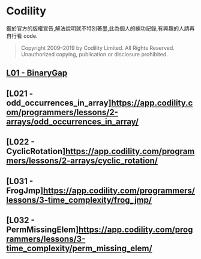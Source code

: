 # Codility
鑑於官方的版權宣告,解法說明就不特別著墨,此為個人的練功記錄,有興趣的人請再自行看 code.
>Copyright 2009–2019 by Codility Limited. All Rights Reserved. Unauthorized copying, publication or disclosure prohibited.
## [L01  - BinaryGap](https://app.codility.com/programmers/lessons/1-iterations/binary_gap/)
## [L021 - odd_occurrences_in_array]https://app.codility.com/programmers/lessons/2-arrays/odd_occurrences_in_array/
## [L022 - CyclicRotation]https://app.codility.com/programmers/lessons/2-arrays/cyclic_rotation/
## [L031 - FrogJmp]https://app.codility.com/programmers/lessons/3-time_complexity/frog_jmp/
## [L032 - PermMissingElem]https://app.codility.com/programmers/lessons/3-time_complexity/perm_missing_elem/